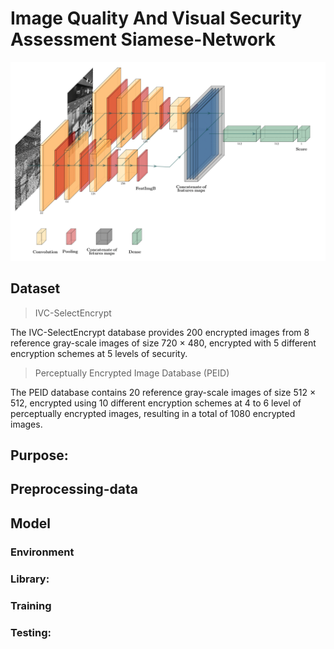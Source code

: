 # Image Quality And Visual Security Assessment Siamese-Network

![assets/Archi-Siamese.png](assets/Archi-Siamese.png)



## Dataset

> IVC-SelectEncrypt

The IVC-SelectEncrypt database provides 200 encrypted images from 8 reference gray-scale images of size 720 × 480, encrypted with 5 different encryption schemes at 5 levels of security. 

> Perceptually Encrypted Image Database (PEID)

The PEID database contains 20 reference gray-scale images of size 512 × 512, encrypted using 10 different encryption schemes at 4 to 6 level of perceptually encrypted images, resulting in a total of 1080 encrypted images.

## Purpose: 


## Preprocessing-data


## Model

### Environment

### Library: 

      
### Training


### Testing: 

